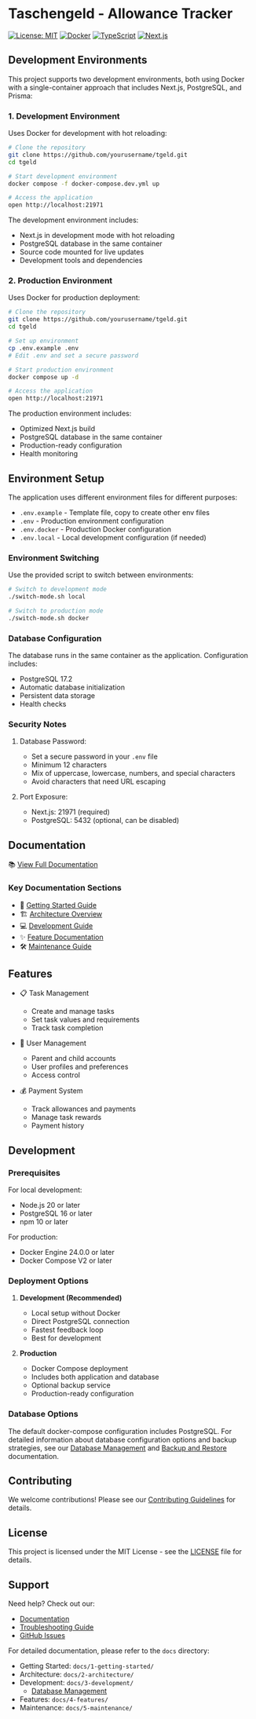 # Taschengeld - Allowance Tracker

[![License: MIT](https://img.shields.io/badge/License-MIT-yellow.svg)](https://opensource.org/licenses/MIT)
[![Docker](https://img.shields.io/badge/docker-%230db7ed.svg?style=flat&logo=docker&logoColor=white)](https://www.docker.com/)
[![TypeScript](https://img.shields.io/badge/typescript-%23007ACC.svg?style=flat&logo=typescript&logoColor=white)](https://www.typescriptlang.org/)
[![Next.js](https://img.shields.io/badge/Next.js-black?style=flat&logo=next.js&logoColor=white)](https://nextjs.org/)

## Development Environments

This project supports two development environments, both using Docker with a single-container approach that includes Next.js, PostgreSQL, and Prisma:

### 1. Development Environment

Uses Docker for development with hot reloading:

```bash
# Clone the repository
git clone https://github.com/yourusername/tgeld.git
cd tgeld

# Start development environment
docker compose -f docker-compose.dev.yml up

# Access the application
open http://localhost:21971
```

The development environment includes:

- Next.js in development mode with hot reloading
- PostgreSQL database in the same container
- Source code mounted for live updates
- Development tools and dependencies

### 2. Production Environment

Uses Docker for production deployment:

```bash
# Clone the repository
git clone https://github.com/yourusername/tgeld.git
cd tgeld

# Set up environment
cp .env.example .env
# Edit .env and set a secure password

# Start production environment
docker compose up -d

# Access the application
open http://localhost:21971
```

The production environment includes:

- Optimized Next.js build
- PostgreSQL database in the same container
- Production-ready configuration
- Health monitoring

## Environment Setup

The application uses different environment files for different purposes:

- `.env.example` - Template file, copy to create other env files
- `.env` - Production environment configuration
- `.env.docker` - Production Docker configuration
- `.env.local` - Local development configuration (if needed)

### Environment Switching

Use the provided script to switch between environments:

```bash
# Switch to development mode
./switch-mode.sh local

# Switch to production mode
./switch-mode.sh docker
```

### Database Configuration

The database runs in the same container as the application. Configuration includes:

- PostgreSQL 17.2
- Automatic database initialization
- Persistent data storage
- Health checks

### Security Notes

1. Database Password:

   - Set a secure password in your `.env` file
   - Minimum 12 characters
   - Mix of uppercase, lowercase, numbers, and special characters
   - Avoid characters that need URL escaping

2. Port Exposure:
   - Next.js: 21971 (required)
   - PostgreSQL: 5432 (optional, can be disabled)

## Documentation

📚 [View Full Documentation](docs/README.md)

### Key Documentation Sections

- 🚀 [Getting Started Guide](docs/1-getting-started/quick-start.md)
- 🏗️ [Architecture Overview](docs/2-architecture/overview.md)
- 💻 [Development Guide](docs/3-development/setup.md)
- ✨ [Feature Documentation](docs/4-features/task-management.md)
- 🛠️ [Maintenance Guide](docs/5-maintenance/backup-restore.md)

## Features

- 📋 Task Management

  - Create and manage tasks
  - Set task values and requirements
  - Track task completion

- 👥 User Management

  - Parent and child accounts
  - User profiles and preferences
  - Access control

- 💰 Payment System
  - Track allowances and payments
  - Manage task rewards
  - Payment history

## Development

### Prerequisites

For local development:

- Node.js 20 or later
- PostgreSQL 16 or later
- npm 10 or later

For production:

- Docker Engine 24.0.0 or later
- Docker Compose V2 or later

### Deployment Options

1. **Development (Recommended)**

   - Local setup without Docker
   - Direct PostgreSQL connection
   - Fastest feedback loop
   - Best for development

2. **Production**
   - Docker Compose deployment
   - Includes both application and database
   - Optional backup service
   - Production-ready configuration

### Database Options

The default docker-compose configuration includes PostgreSQL. For detailed information about database configuration options and backup strategies, see our [Database Management](docs/3-development/database-management.md) and [Backup and Restore](docs/5-maintenance/backup-restore.md) documentation.

## Contributing

We welcome contributions! Please see our [Contributing Guidelines](docs/3-development/contributing.md) for details.

## License

This project is licensed under the MIT License - see the [LICENSE](LICENSE) file for details.

## Support

Need help? Check out our:

- [Documentation](docs/README.md)
- [Troubleshooting Guide](docs/5-maintenance/troubleshooting.md)
- [GitHub Issues](https://github.com/yourusername/tgeld/issues)

For detailed documentation, please refer to the `docs` directory:

- Getting Started: `docs/1-getting-started/`
- Architecture: `docs/2-architecture/`
- Development: `docs/3-development/`
  - [Database Management](docs/3-development/database-management.md)
- Features: `docs/4-features/`
- Maintenance: `docs/5-maintenance/`
